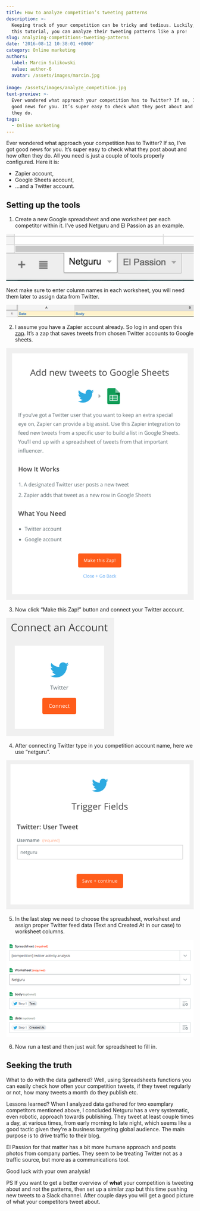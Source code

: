 ```yaml
---
title: How to analyze competition’s tweeting patterns
description: >-
  Keeping track of your competition can be tricky and tedious. Luckily, with
  this tutorial, you can analyze their tweeting patterns like a pro!
slug: analyzing-competitions-tweeting-patterns
date: '2016-08-12 10:38:01 +0000'
category: Online marketing
authors:
  label: Marcin Sulikowski
  value: author-6
  avatar: /assets/images/marcin.jpg

image: /assets/images/analyze_competition.jpg
text-preview: >-
  Ever wondered what approach your competition has to Twitter? If so, I’ve got
  good news for you. It’s super easy to check what they post about and how often
  they do.
tags:
  - Online marketing
---
```



Ever wondered what approach your competition has to Twitter? If so, I’ve got good news for you. It’s super easy to check what they post about and how often they do. All you need is just a couple of tools properly configured. Here it is:
* Zapier account,
* Google Sheets account,
* …and a Twitter account.


## Setting up the tools

1. Create a new Google spreadsheet and one worksheet per each competitor within it. I’ve used Netguru and El Passion as an example.

  ![analyze_competition_01](/assets/images/analyze_competition_01.png "analyze_competition_01")

  Next make sure to enter column names in each worksheet, you will need them later to assign data from Twitter.

  ![analyze_competition_02](/assets/images/analyze_competition_02.png "analyze_competition_02")

2. I assume you have a Zapier account already. So log in and open this [zap](https://zapier.com/app/min/1353/start). It’s a zap that saves tweets from chosen Twitter accounts to Google sheets.

  ![analyze_competition_03](/assets/images/analyze_competition_03.png "analyze_competition_03")

3. Now click “Make this Zap!” button and connect your Twitter account.

  ![analyze_competition_04](/assets/images/analyze_competition_04.png "analyze_competition_04")

4. After connecting Twitter type in you competition account name, here we use “netguru”.

  ![analyze_competition_05](/assets/images/analyze_competition_05.png "analyze_competition_05")

5. In the last step we need to choose the spreadsheet, worksheet and assign proper Twitter feed data (Text and Created At in our case) to worksheet columns.

  ![analyze_competition_06](/assets/images/analyze_competition_06.png "analyze_competition_06")

6. Now run a test and then just wait for spreadsheet to fill in.

## Seeking the truth

What to do with the data gathered? Well, using Spreadsheets functions you can easily check how often your competition tweets, if they tweet regularly or not, how many tweets a month do they publish etc.

Lessons learned? When I analyzed data gathered for two exemplary competitors mentioned above, I concluded Netguru has a very systematic, even robotic,  approach towards publishing. They tweet at least couple times a day, at various times, from early morning to late night, which seems like a good tactic given they’re a business targeting global audience. The main purpose is to drive traffic to their blog.

El Passion for that matter has a bit more humane approach and posts photos from company parties. They seem to be treating Twitter not as a traffic source, but more as a communications tool.

Good luck with your own analysis!


PS If you want to get a better overview of **what** your competition is tweeting about and not the patterns, then set up a similar zap but this time pushing new tweets to a Slack channel. After couple days you will get a good picture of what your competitors tweet about.
